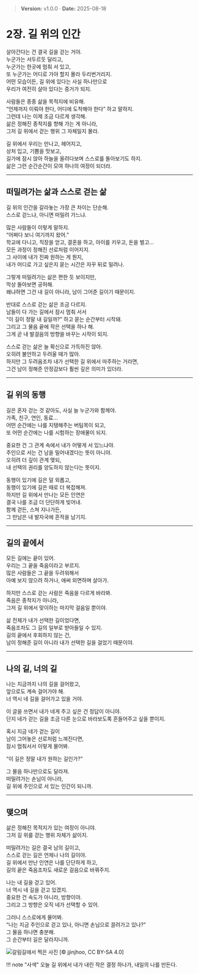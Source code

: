 > **Version:** v1.0.0 · **Date:** 2025-08-18

# 2장. 길 위의 인간

살아간다는 건 결국 길을 걷는 거야.  
누군가는 서두르듯 달리고,  
누군가는 한곳에 멈춰 서 있고,  
또 누군가는 어디로 가야 할지 몰라 두리번거리지.  
어떤 모습이든, 길 위에 있다는 사실 하나만으로  
우리가 여전히 살아 있다는 증거가 되지.  

사람들은 종종 삶을 목적지에 비유해.  
“언제까지 이뤄야 한다, 어디에 도착해야 한다” 하고 말하지.  
그런데 나는 이제 조금 다르게 생각해.  
삶은 정해진 종착지를 향해 가는 게 아니라,  
그저 길 위에서 걷는 행위 그 자체일지 몰라.  

길 위에서 우리는 만나고, 헤어지고,  
상처 입고, 기쁨을 맛보고,  
길가에 잠시 앉아 하늘을 올려다보며 스스로를 돌아보기도 하지.  
삶은 그런 순간순간이 모여 하나의 여정이 되더라.  

---

## 떠밀려가는 삶과 스스로 걷는 삶

길 위의 인간을 갈라놓는 가장 큰 차이는 단순해.  
스스로 걷느냐, 아니면 떠밀려 가느냐.  

많은 사람들이 이렇게 말하지.  
“어쩌다 보니 여기까지 왔어.”  
학교에 다니고, 직장을 얻고, 결혼을 하고, 아이를 키우고, 돈을 벌고…  
모든 과정이 정해진 선로처럼 이어지지.  
그 사이에 내가 진짜 원하는 게 뭔지,  
내가 어디로 가고 싶은지 묻는 시간은 자꾸 뒤로 밀려나.  

그렇게 떠밀려가는 삶은 편한 듯 보이지만,  
막상 돌아보면 공허해.  
왜냐하면 그건 내 길이 아니라, 남이 그어준 길이기 때문이지.  

반대로 스스로 걷는 삶은 조금 다르지.  
남들이 다 가는 길에서 잠시 멈춰 서서  
“이 길이 정말 내 길일까?” 하고 묻는 순간부터 시작돼.  
그리고 그 물음 끝에 작은 선택을 하나 해.  
그게 곧 내 발걸음의 방향을 바꾸는 시작이 되지.  

스스로 걷는 삶은 늘 확신으로 가득하진 않아.  
오히려 불안하고 두려울 때가 많아.  
하지만 그 두려움조차 내가 선택한 길 위에서 마주하는 거라면,  
그건 남이 정해준 안정감보다 훨씬 깊은 의미가 있더라.  

---

## 길 위의 동행

길은 혼자 걷는 것 같아도, 사실 늘 누군가와 함께야.  
가족, 친구, 연인, 동료…  
어떤 순간에는 나를 지탱해주는 버팀목이 되고,  
또 어떤 순간에는 나를 시험하는 장애물이 되지.  

중요한 건 그 관계 속에서 내가 어떻게 서 있느냐야.  
주인으로 서는 건 남을 밀어내겠다는 뜻이 아니야.  
오히려 더 깊이 관계 맺되,  
내 선택의 권리를 양도하지 않는다는 뜻이지.  

동행이 있기에 길은 덜 외롭고,  
동행이 있기에 길은 때로 더 복잡해져.  
하지만 길 위에서 만나는 모든 인연은  
결국 나를 조금 더 단단하게 빚어내.  
함께 걷든, 스쳐 지나가든,  
그 만남은 내 발자국에 흔적을 남기지.  

---

## 길의 끝에서

모든 길에는 끝이 있어.  
우리는 그 끝을 죽음이라고 부르지.  
많은 사람들은 그 끝을 두려워해서  
아예 보지 않으려 하거나, 애써 외면하며 살아가.  

하지만 스스로 걷는 사람은 죽음을 다르게 바라봐.  
죽음은 종착지가 아니라,  
그저 길 위에서 맞이하는 마지막 걸음일 뿐이야.  

삶 전체가 내가 선택한 길이었다면,  
죽음조차도 그 길의 일부로 받아들일 수 있지.  
길의 끝에서 후회하지 않는 건,  
남이 정해준 길이 아니라 내가 선택한 길을 걸었기 때문이야.  

---

## 나의 길, 너의 길

나는 지금까지 나의 길을 걸어왔고,  
앞으로도 계속 걸어가야 해.  
너 역시 네 길을 걸어가고 있을 거야.  

이 글을 쓰면서 내가 네게 주고 싶은 건 정답이 아니야.  
단지 네가 걷는 길을 조금 다른 눈으로 바라보도록 흔들어주고 싶을 뿐이지.  

혹시 지금 네가 걷는 길이  
남이 그어놓은 선로처럼 느껴진다면,  
잠시 멈춰서서 이렇게 물어봐.  

“이 길은 정말 내가 원하는 길인가?”  

그 물음 하나만으로도 달라져.  
떠밀려가는 손님이 아니라,  
길 위에 주인으로 서 있는 인간이 되니까.  

---

## 맺으며

삶은 정해진 목적지가 있는 여정이 아니야.  
그저 길 위를 걷는 행위 자체가 삶이지.  

떠밀려가는 길은 결국 남의 길이고,  
스스로 걷는 길은 언제나 나의 길이야.  
길 위에서 만난 인연은 나를 단단하게 하고,  
길의 끝은 죽음조차도 새로운 걸음으로 바꿔주지.  

나는 내 길을 걷고 있어.  
너 역시 네 길을 걷고 있겠지.  
중요한 건 속도가 아니라, 방향이야.  
그리고 그 방향은 오직 네가 선택할 수 있어.  

그러니 스스로에게 물어봐.  
“나는 지금 주인으로 걷고 있나, 아니면 손님으로 끌려가고 있나?”  
그 물음 하나면 충분해.  
그 순간부터 길은 달라지니까.


![갈림길에서 찍은 사진](../assets/MyWay_final-4.jpg)
[© jjinjhoo, CC BY-SA 4.0]


!!! note "사색"
    오늘 길 위에서 내가 내린 작은 결정 하나가, 내일의 나를 만든다.


